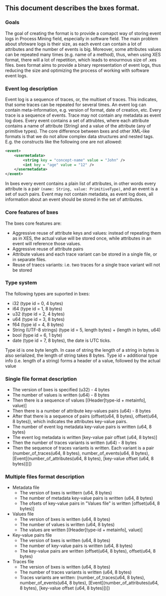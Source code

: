 ## This document describes the bxes format.

### Goals

The goal of creating the format is to provide a comapct way of storing event logs in Process Mining field, especially in software field.
The main problem about sfotware logs is their size, as each event can contain a lot of attributes and the number of events is big. Moreover,
some attributes values can be repeated many times (e.g. name of a method), thus, when using XES format, there will a lot of repetition, which leads
to enourmous size of .xes files. bxes format aims to provide a binary representation of event logs, thus reducing the size and optimizing the process
of working with software event logs.

### Event log description

Event log is a sequence of traces, or, the multiset of traces. This indicates, that some traces can be repeated for several times.
An event log can contain meta-information, e.g. version of format, date of creation, etc.
Every trace is a sequence of events.
Trace may not contain any metadata as event log does.
Every event contains a set of attrubtes, where each attribute contains a name of attribute (String) and a value of the attribute (any of primitive types).
The core difference between bxes and other XML-like formats is that we do not allow complex data structures and nested tags.
E.g. the constructs like the following one are not allowed:

```xml
<event>
    <usermetadata>
        <string key = "concept-name" value = "John" />
        <int key = "age" value = "12" />
    </usermetadata>
</event>
```

In bxes every event contains a plain list of attributes, in other words every attribute is a pair `(name: String, value: PrimitiveType)`, and an event is
a set of such pairs.
Event may not contain metadata, as event log does, all information about an event should be stored in the set of attributes.

### Core features of bxes

The bxes core features are:
- Aggressive reuse of attribute keys and values: instead of repeating them as in XES, the actual value will be stored once, while attributes in an event
  will reference those values.
- Aggressive reuse of attribute pairs
- Attribute values and each trace variant can be stored in a single file, or in separate files.
- Reuse of traecs variants: i.e. two traces for a single trace variant will not be stored

### Type system

The following types are suported in bxes:
- i32 (type id = 0, 4 bytes)
- i64 (type id = 1, 8 bytes)
- u32 (type id = 2, 4 bytes)
- u64 (type id = 3, 8 bytes)
- f64 (type id = 4, 8 bytes)
- String (UTF-8 strings) (type id = 5, length bytes) + (length in bytes, u64)
- bool (type id = 6, 1 byte)
- date (type id = 7, 8 bytes), the date is UTC ticks.

Type id is one byte length. In case of string the length of a string in bytes is also serialized, the length of string takes 8 bytes.
Type id + additional type info (i.e. length of a string) forms a header of a value, followed by the actual value

### Single file format description

- The version of bxes is specified (u32) - 4 bytes
- The number of values is written (u64) - 8 bytes
- Then there is a sequence of values [(Header[type-id + metainfo], value)]
- Then there is a number of attribute key-values pairs (u64) - 8 bytes
- After that there is a sequence of pairs (offset(u64, 8 bytes), offset(u64, 8 bytes)), which indicates the attributes key-value pairs.
- The number of event log metadata key-value pairs is written (u64, 8 bytes)
- The event log metadata is written [key-value pair offset (u64, 8 bytes)]
- Then the number of traces variants is written (u64) - 8 bytes
- Then the sequence of traces variants is written.
  Each variant is a pair (number_of_traces(u64, 8 bytes), number_of_events(u64, 8 bytes), [Event[(number_of_attributes(u64, 8 bytes), [key-value offset (u64, 8 bytes)])])

 ### Multiple files format description

- Metadata file
    - The version of bxes is writtern (u64, 8 bytes)
    - The number of metadata key-value pairs is written (u64, 8 bytes)
    - The ofsets of key-value pairs in "Values file" is written [offset(u64, 8 bytes)]
- Values file
    - The version of bxes is written (u64, 8 bytes)
    - The number of values is written (u64, 8 bytes)
    - The values are written [(Header[type-id + metainfo], value)]
- Key-value pairs file
    - The version of bxes is written (u64, 8 bytes)
    - The number of key-value pairs is written (u64, 8 bytes)
    - The key-value pairs are written (offset(u64, 8 bytes), offset(u64, 8 bytes)
- Traces file
    - The version of bxes is written (u64, 8 bytes)
    - The number of traces variants is written (u64, 8 bytes)
    - Traces variants are written: (number_of_traces(u64, 8 bytes), number_of_events(u64, 8 bytes), [Event[(number_of_attributes(u64, 8 bytes), [key-value offset (u64, 8 bytes)])])